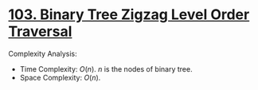 # [103. Binary Tree Zigzag Level Order Traversal](https://leetcode.com/problems/binary-tree-zigzag-level-order-traversal/)

Complexity Analysis:

- Time Complexity: $O(n)$. $n$ is the nodes of binary tree.
- Space Complexity: $O(n)$.
